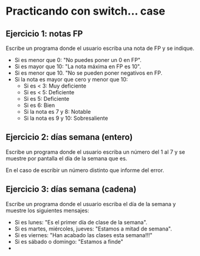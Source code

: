 # Practicando con switch... case

## Ejercicio 1: notas FP

Escribe un programa donde el usuario escriba una nota de FP y se indique.
- Si es menor que 0: "No puedes poner un 0 en FP".
- Si es mayor que 10: "La nota máxima en FP es 10".
- Si es menor que 10. "No se pueden poner negativos en FP.
- Si la nota es mayor que cero y menor que 10:
  - Si es < 3: Muy deficiente
  - Si es < 5: Deficiente
  - Si es 5: Deficiente
  - Si es 6: Bien
  - Si la nota es 7 y 8: Notable
  - Si la nota es 9 y 10: Sobresaliente

## Ejercicio 2: días semana (entero)

Escribe un programa donde el usuario escriba un número del 1 al 7 y se muestre por pantalla el día de la semana que es.

En el caso de escribir un número distinto que informe del error.

## Ejercicio 3: días semana (cadena)

Escribe un programa donde el usuario escriba el día de la semana y muestre los siguientes mensajes:
- Si es lunes: "Es el primer día de clase de la semana".
- Si es martes, miércoles, jueves: "Estamos a mitad de semana".
- Si es viernes: "Han acabado las clases esta semana!!!"
- Si es sábado o domingo: "Estamos a finde"
- 
